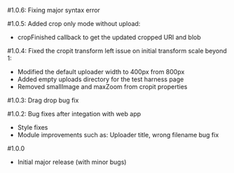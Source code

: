 #1.0.6: Fixing major syntax error

#1.0.5: Added crop only mode without upload:
* cropFinished callback to get the updated cropped URI and blob

#1.0.4: Fixed the cropit transform left issue on initial transform scale beyond 1:
* Modified the default uploader width to 400px from 800px
* Added empty uploads directory for the test harness page
* Removed smallImage and maxZoom from cropit properties

#1.0.3: Drag drop bug fix

#1.0.2: Bug fixes after integation with web app
* Style fixes
* Module improvements such as: Uploader title, wrong filename bug fix

#1.0.0
* Initial major release (with minor bugs)
